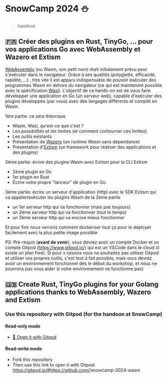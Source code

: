 # SnowCamp 2024 ⛄️
> handson

## 🇫🇷 Créer des plugins en Rust, TinyGo, ... pour vos applications Go avec WebAssembly et Wazero et Extism

[WebAssembly](https://webassembly.org/) (ou Wasm, son petit nom) était initialement prévu pour s'exécuter dans le navigateur. Grâce à ses qualités (polyglotte, efficacité, rapidité, ...) , très vite il est apparu indispensable de pouvoir exécuter des programmes Wasm en dehors du navigateur (ce qui est maintenant possible avec la spécification [Wasi](https://wasi.dev/)).
L'objectif de ce hands-on est de vous faire développer une application en Go (un serveur web), capable d'exécuter des plugins développés (par vous) avec des langages différents et compilé en Wasm.

1ère partie: ce sera théorique
- Wasm, Wasi, qu'est-ce que c'est ?
- Les possibilités et les limites (et comment contourner ces limites)
- Les outils existants
- Présentation de [Wazero](https://wazero.io/) (un runtime Wasm sans dépendance)
- Présentation d'[Extism](https://extism.org/) (un framework pour réaliser des applications et des plugins)

2ème partie: écrire des plugins Wasm avec Extism pour la CLI Extism
- 2ème plugin en Go
- 1er plugin en Rust
- Écrire votre propre "lanceur" de plugin en Go

3ème partie: écrire un serveur d'application (http) avec le SDK Extism qui va appeler/exécuter les plugins Wasm de la 2ème partie
- un 1er serveur http qui va fonctionner (mais pas toujours)
- un 2ème serveur http qui va fonctionner (tout le temps)
- un 3ème serveur http qui va encore mieux fonctionner

Et pour finir nous verrons comment dockeriser tout ça pour le déployer facilement avec la plus petite image possible

PS: Pré-requis (**avant de venir**), vous devrez avoir un compte Docker et un compte Gitpod (https://www.gitpod.io/) qui est un VSCode dans le cloud (il existe un plan free). Si pour x raisons vous ne souhaitez pas utiliser Gitpod et utiliser vos propres outils, c'est tout à fait possible, mais vous devrez avoir un environnement fonctionnel dès le début du workshop, et nous ne pourrons pas vous aider si votre environnement ne fonctionne pas)


## 🇬🇧 Create Rust, TinyGo plugins for your Golang applications thanks to WebAssembly, Wazero and Extism

### Use this repository with Gitpod (for the handson at SnowCamp)

#### Read-only mode

- [🍊 Open it with Gitpod](https://gitpod.io/#https://github.com/bots-garden/snowcamp-2024-wasm)

#### Read-write mode

- Fork this repository
- Then use this link to open it with Gitpod: https://gitpod.io/#https://github.com/<YOUR-GITHUB-HANDLE>/snowcamp-2024-wasm
